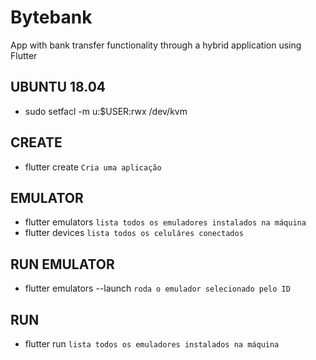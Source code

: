 # Bytebank
App with bank transfer functionality through a hybrid application using Flutter

## UBUNTU 18.04
 - sudo setfacl -m u:$USER:rwx /dev/kvm

## CREATE

 - flutter create <name> ``` Cria uma aplicação ```

## EMULATOR

 - flutter emulators ``` lista todos os emuladores instalados na máquina ```
 - flutter devices ``` lista todos os celuláres conectados ```

## RUN EMULATOR

 - flutter emulators --launch <id>``` roda o emulador selecionado pelo ID ```

## RUN

 - flutter run ``` lista todos os emuladores instalados na máquina ```
